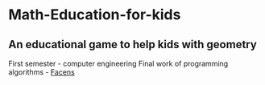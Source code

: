 # Math-Education-for-kids
## An educational game to help kids with geometry

First semester - computer engineering
Final work of programming algorithms - [Facens](https://www.facens.br)

